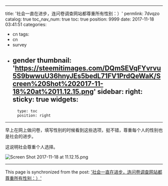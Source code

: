
---
title: '社会一直在进步，连问卷调查网站都尊重所有性别：）'
permlink: 7dvqzo
catalog: true
toc_nav_num: true
toc: true
position: 9999
date: 2017-11-18 03:41:51
categories:
- cn
tags:
- cn
- survey
- gender
thumbnail: 'https://steemitimages.com/DQmSEVqFYvrvu5S9bwwuU36hnyJEs5bedL71FV1PrdQeWaK/Screen%20Shot%202017-11-18%20at%2011.12.15.png'
sidebar:
    right:
        sticky: true
widgets:
    -
        type: toc
        position: right
---


早上在网上做问卷，填写性别的时候看到这些选项，挺不错，尊重每个人的性别也是社会的进步。

这说明社会尊重个人选择。

![Screen Shot 2017-11-18 at 11.12.15.png](https://steemitimages.com/DQmSEVqFYvrvu5S9bwwuU36hnyJEs5bedL71FV1PrdQeWaK/Screen%20Shot%202017-11-18%20at%2011.12.15.png)

- - -

This page is synchronized from the post: ['社会一直在进步，连问卷调查网站都尊重所有性别：）'](https://steemit.com/@weisheng167388/7dvqzo)
